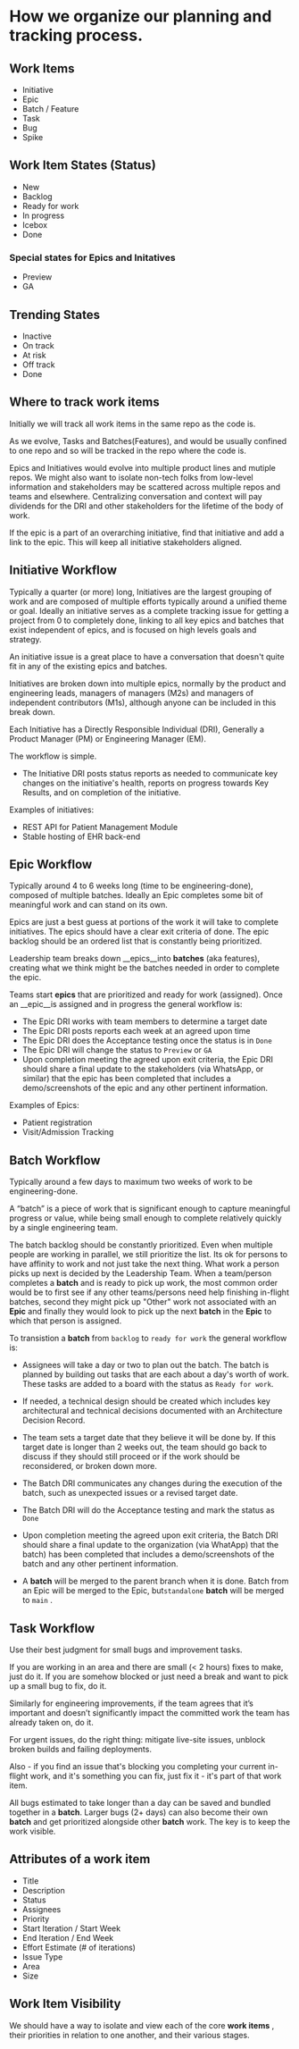 # How we organize our planning and tracking process.


## Work Items
- Initiative
- Epic
- Batch / Feature
- Task
- Bug
- Spike

## Work Item States (Status)
- New
- Backlog
- Ready for work
- In progress
- Icebox
- Done
  
### Special states for Epics and Initatives
- Preview
- GA

## Trending States
- Inactive
- On track
- At risk
- Off track
- Done
  
## Where to track work items
Initially we will track all work items in the same repo as the code is.

As we evolve, Tasks and Batches(Features), and would be usually confined to one repo and so will be tracked in the repo where the code is.

Epics and Initiatives would evolve into multiple product lines and mutiple repos. We might also want to isolate non-tech folks from low-level information and stakeholders may be scattered across multiple repos and teams and elsewhere. Centralizing conversation and context will pay dividends for the DRI and other stakeholders for the lifetime of the body of work.

If the epic is a part of an overarching initiative, find that initiative and add a link to the epic. This will keep all initiative stakeholders aligned.

## Initiative Workflow

Typically a quarter (or more) long, Initiatives are the largest grouping of work and are composed of multiple efforts typically around a unified theme or goal. Ideally an initiative serves as a complete tracking issue for getting a project from 0 to completely done, linking to all key epics and batches that exist independent of epics, and is focused on high levels goals and strategy.

An initiative issue is a great place to have a conversation that doesn't quite fit in any of the existing epics and batches.

Initiatives are broken down into multiple epics, normally by the product and engineering leads, managers of managers (M2s) and managers of independent contributors (M1s), although anyone can be included in this break down.

Each Initiative has a Directly Responsible Individual (DRI), Generally a Product Manager (PM) or Engineering Manager (EM).

The workflow is simple.

- The Initiative DRI posts status reports as needed to communicate key changes on the initiative's health, reports on progress towards Key Results, and on completion of the initiative.

Examples of initiatives:
- REST API for Patient Management Module
- Stable hosting of EHR back-end


## Epic Workflow

Typically around 4 to 6 weeks long (time to be engineering-done), composed of multiple batches. Ideally an Epic completes some bit of meaningful work and can stand on its own.

Epics are just a best guess at portions of the work it will take to complete initiatives. The epics should have a clear exit criteria of done. The epic backlog should be an ordered list that is constantly being prioritized.

Leadership team breaks down __epics__into __batches__ (aka features), creating what we think might be the batches needed in order to complete the epic.

Teams start __epics__ that are prioritized and ready for work (assigned). Once an __epic__is assigned and in progress the general workflow is:

- The Epic DRI works with team members to determine a target date
- The Epic DRI posts reports each week at an agreed upon time
- The Epic DRI does the Acceptance testing once the status is in `Done`
- The Epic DRI will change the status to `Preview` or `GA`
- Upon completion meeting the agreed upon exit criteria, the Epic DRI should share a final update to the stakeholders (via WhatsApp, or similar) that the epic has been completed that includes a demo/screenshots of the epic and any other pertinent information.

Examples of Epics:
- Patient registration
- Visit/Admission Tracking

## Batch Workflow
Typically around a few days to maximum two weeks of work to be engineering-done.

A “batch” is a piece of work that is significant enough to capture meaningful progress or value, while being small enough to complete relatively quickly by a single engineering team.

The batch backlog should be constantly prioritized. Even when  multiple people are working in parallel, we still prioritize the list. Its ok for persons to have affinity to work and not just take the next thing. What work a person picks up next is decided by the Leadership Team. When a team/person completes a __batch__ and is ready to pick up work, the most common order would be to first see if any other teams/persons need help finishing in-flight batches, second they might pick up "Other" work not associated with an __Epic__ and finally they would look to pick up the next __batch__ in the __Epic__ to which that person is assigned.

To transistion a __batch__ from `backlog` to `ready for work` the general workflow is:

- Assignees will take a day or two to plan out the batch. The batch is planned by building out tasks that are each about a day's worth of work. These tasks are added to a board with the status as `Ready for work`.
- If needed, a technical design should be created which includes key architectural and technical decisions documented with an Architecture Decision Record.
- The team sets a target date that they believe it will be done by. If this target date is longer than 2 weeks out, the team should go back to discuss if they should still proceed or if the work should be reconsidered, or broken down more.
- The Batch DRI communicates any changes during the execution of the batch, such as unexpected issues or a revised target date.
- The Batch DRI will do the Acceptance testing and mark the status as `Done`
- Upon completion meeting the agreed upon exit criteria, the Batch DRI should share a final update to the organization (via WhatApp) that the batch) has been completed that includes a demo/screenshots of the batch and any other pertinent information.


- A __batch__ will be merged to the parent branch when it is done. Batch from an Epic will be merged to the Epic, but`standalone`  __batch__ will be merged to `main` .

## Task Workflow
Use their best judgment for small bugs and improvement tasks. 

If you are working in an area and there are small (< 2 hours) fixes to make, just do it. If you are somehow blocked or just need a break and want to pick up a small bug to fix, do it.

Similarly for engineering improvements, if the team agrees that it’s important and doesn’t significantly impact the committed work the team has already taken on, do it.

For urgent issues, do the right thing: mitigate live-site issues, unblock broken builds and failing deployments.

Also - if you find an issue that's blocking you completing your current in-flight work, and it's something you can fix, just fix it - it's part of that work item.

All bugs estimated to take longer than a day can be saved and bundled together in a __batch__. Larger bugs (2+ days) can also become their own __batch__ and get prioritized alongside other __batch__ work. The key is to keep the work visible.

## Attributes of a work item
- Title
- Description
- Status
- Assignees
- Priority
- Start Iteration / Start Week
- End Iteration / End Week
- Effort Estimate (# of iterations)
- Issue Type
- Area
- Size

## Work Item Visibility

We should have a way to isolate and view each of the core __work items__ , their priorities in relation to one another, and their various stages.

